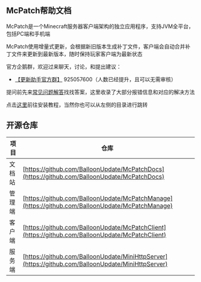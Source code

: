 ## McPatch帮助文档

McPatch是一个Minecraft服务器客户端架构的独立应用程序，支持JVM全平台，包括PC端和手机端

McPatch使用增量式更新，会根据新旧版本生成补丁文件，客户端会自动合并补丁文件来更新到最新版本，随时保持玩家客户端为最新状态

官方企鹅群，欢迎过来聊天，讨论，和提出建议：

+ [【更新助手官方群】](https://jq.qq.com/?_wv=1027&k=PqAEtn39) 925057600（人数已经提升，且可以无需审核）

提问前先来[常见问题解答](faq.md)找找答案，这里收录了大部分报错信息和对应的解决方法

点击[这里](tutorial.md)前往安装教程，当然你也可以从左侧的目录进行跳转

## 开源仓库

| 项目   | 仓库                                                         |
| ------ | ------------------------------------------------------------ |
| 文档站 | [https://github.com/BalloonUpdate/McPatchDocs](https://github.com/BalloonUpdate/McPatchDocs) |
| 管理端 | [https://github.com/BalloonUpdate/McPatchManage](https://github.com/BalloonUpdate/McPatchManage) |
| 客户端 | [https://github.com/BalloonUpdate/McPatchClient](https://github.com/BalloonUpdate/McPatchClient) |
| 服务端 | [https://github.com/BalloonUpdate/MiniHttpServer](https://github.com/BalloonUpdate/MiniHttpServer) |